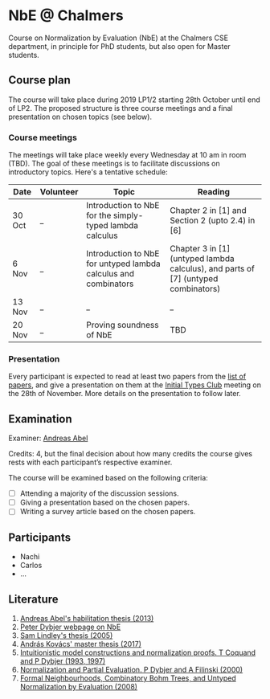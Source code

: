 # NbE @ Chalmers

Course on Normalization by Evaluation (NbE) at the Chalmers CSE department, in principle for PhD students, but also open for Master students.

## Course plan

The course will take place during 2019 LP1/2 starting 28th October until end of LP2. The proposed structure is three course meetings and a final presentation on chosen topics (see below). 

### Course meetings

The meetings will take place weekly every Wednesday at 10 am in room (TBD). The goal of these meetings is to facilitate discussions on introductory topics. Here's a tentative schedule:

| Date | Volunteer | Topic | Reading |
|---|---|---|---|
| 30 Oct | _ | Introduction to NbE for the simply-typed lambda calculus | Chapter 2 in [1] and Section 2 (upto 2.4) in [6] |
|  6 Nov | _ | Introduction to NbE for untyped lambda calculus and combinators | Chapter 3 in [1] (untyped lambda calculus), and parts of [7] (untyped combinators) |
| 13 Nov | _ | _ | _ |
| 20 Nov | _ | Proving soundness of NbE | TBD |

### Presentation

Every participant is expected to read at least two papers from the [list of papers](papers.md), and give a presentation on them at the [Initial Types Club](https://github.com/InitialTypes/Club/wiki) meeting on the 28th of November. More details on the presentation to follow later.

## Examination

Examiner: [Andreas Abel](http://www.cse.chalmers.se/~abela/)

Credits: 4, but the final decision about how many credits the course gives rests with each participant’s respective examiner.

The course will be examined based on the following criteria:

- [ ] Attending a majority of the discussion sessions.
- [ ] Giving a presentation based on the chosen papers.
- [ ] Writing a survey article based on the chosen papers.

## Participants

+ Nachi
+ Carlos
+ ...

## Literature

1. [Andreas Abel's habilitation thesis (2013)](http://www.cse.chalmers.se/~abela/habil.pdf)
2. [Peter Dybjer webpage on NbE](http://www.cse.chalmers.se/~peterd/papers/nbe.html)
3. [Sam Lindley's thesis (2005)](https://www.era.lib.ed.ac.uk/handle/1842/778)
4. [András Kovács' master thesis (2017)](https://github.com/AndrasKovacs/stlc-nbe/blob/separate-PSh/thesis.pdf)
5. [Intuitionistic model constructions and normalization proofs. T Coquand and P Dybjer (1993, 1997)](https://www.cambridge.org/core/journals/mathematical-structures-in-computer-science/article/intuitionistic-model-constructions-and-normalization-proofs/15AE4B790FF9E4B1998CE92054DBD3CF)
6. [Normalization and Partial Evaluation. P Dybjer and A Filinski (2000)](http://www.cse.chalmers.se/~peterd/papers/Caminha.pdf)
7. [Formal Neighbourhoods, Combinatory Bohm Trees, and Untyped Normalization by Evaluation (2008)](http://www.cse.chalmers.se/~peterd/papers/DybjerKuperberg2008.pdf)
